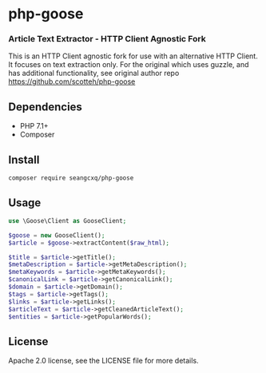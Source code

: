 # php-goose
### Article Text Extractor - HTTP Client Agnostic Fork

This is an HTTP Client agnostic fork for use with an alternative HTTP Client. It focuses on text extraction only. For the original which uses guzzle, and has additional functionality, see original author repo https://github.com/scotteh/php-goose

## Dependencies

 * PHP 7.1+
 * Composer
 
## Install

    composer require seangcxq/php-goose

## Usage

``` php
use \Goose\Client as GooseClient;

$goose = new GooseClient();
$article = $goose->extractContent($raw_html);

$title = $article->getTitle();
$metaDescription = $article->getMetaDescription();
$metaKeywords = $article->getMetaKeywords();
$canonicalLink = $article->getCanonicalLink();
$domain = $article->getDomain();
$tags = $article->getTags();
$links = $article->getLinks();
$articleText = $article->getCleanedArticleText();
$entities = $article->getPopularWords();
```

## License
Apache 2.0 license, see the LICENSE file for more details.
